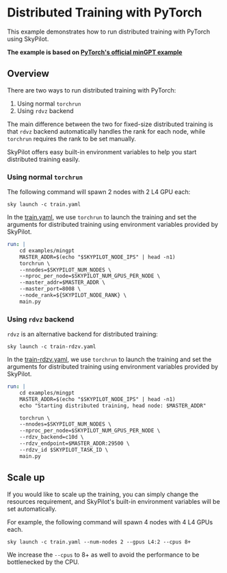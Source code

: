 # Distributed Training with PyTorch

This example demonstrates how to run distributed training with PyTorch using SkyPilot.

**The example is based on [PyTorch's official minGPT example](https://github.com/pytorch/examples/tree/main/distributed/minGPT-ddp)**


## Overview

There are two ways to run distributed training with PyTorch:

1. Using normal `torchrun`
2. Using `rdvz` backend

The main difference between the two for fixed-size distributed training is that `rdvz` backend automatically handles the rank for each node, while `torchrun` requires the rank to be set manually.

SkyPilot offers easy built-in environment variables to help you start distributed training easily.

### Using normal `torchrun`


The following command will spawn 2 nodes with 2 L4 GPU each:

`sky launch -c train.yaml`

In the [train.yaml](./train.yaml), we use `torchrun` to launch the training and set the arguments for distributed training using environment variables provided by SkyPilot.

```yaml
run: |
    cd examples/mingpt
    MASTER_ADDR=$(echo "$SKYPILOT_NODE_IPS" | head -n1)
    torchrun \
    --nnodes=$SKYPILOT_NUM_NODES \
    --nproc_per_node=$SKYPILOT_NUM_GPUS_PER_NODE \
    --master_addr=$MASTER_ADDR \
    --master_port=8008 \
    --node_rank=${SKYPILOT_NODE_RANK} \
    main.py
```



### Using `rdvz` backend

`rdvz` is an alternative backend for distributed training:

```
sky launch -c train-rdzv.yaml
```

In the [train-rdzv.yaml](./train-rdzv.yaml), we use `torchrun` to launch the training and set the arguments for distributed training using environment variables provided by SkyPilot.

```yaml
run: |
    cd examples/mingpt
    MASTER_ADDR=$(echo "$SKYPILOT_NODE_IPS" | head -n1)
    echo "Starting distributed training, head node: $MASTER_ADDR"

    torchrun \
    --nnodes=$SKYPILOT_NUM_NODES \
    --nproc_per_node=$SKYPILOT_NUM_GPUS_PER_NODE \
    --rdzv_backend=c10d \
    --rdzv_endpoint=$MASTER_ADDR:29500 \
    --rdzv_id $SKYPILOT_TASK_ID \
    main.py
```


## Scale up

If you would like to scale up the training, you can simply change the resources requirement, and SkyPilot's built-in environment variables will be set automatically.

For example, the following command will spawn 4 nodes with 4 L4 GPUs each.

`sky launch -c train.yaml --num-nodes 2 --gpus L4:2 --cpus 8+`

We increase the `--cpus` to 8+ as well to avoid the performance to be bottlenecked by the CPU.

